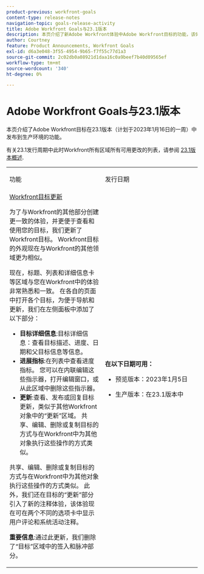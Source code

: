 ```yaml
---
product-previous: workfront-goals
content-type: release-notes
navigation-topic: goals-release-activity
title: Adobe Workfront Goals与23.1版本
description: 本页介绍了新Adobe Workfront体验中Adobe Workfront目标的功能，该体验将随23.1版发布到生产环境。
author: Courtney
feature: Product Announcements, Workfront Goals
exl-id: d6a3e048-3f55-4954-9b65-f7f55c77d1a3
source-git-commit: 2c02db0a08921d1daa16c0a9beef7b40d09565ef
workflow-type: tm+mt
source-wordcount: '340'
ht-degree: 0%

---
```


# Adobe Workfront Goals与23.1版本

本页介绍了Adobe Workfront目标在23.1版本（计划于2023年1月16日的一周）中发布到生产环境的功能。

有关23.1发行周期中此时Workfront所有区域所有可用更改的列表，请参阅 [23.1版本概述](/help/quicksilver/product-announcements/product-releases/23.1-release-activity/23-1-release-overview.md).

<table>
            <col style="width: 50%;" />
            <col style="width: 50%;" />
            <tbody>
                <tr>
                    <td>
                        <p><span class="bold">功能</span>
                        </p>
                    </td>
                    <td>
                        <p><span class="bold">发行日期</span>
                        </p>
                    </td>
                </tr>
                <tr>
                    <td>
                        <a href="/help/quicksilver/product-announcements/product-releases/goals-release-activity/goals-23-1-release/goals-jan.md">Workfront目标更新</a></p>
                        <p>为了与Workfront的其他部分创建更一致的体验，并更便于查看和使用您的目标，我们更新了Workfront目标。 Workfront目标的外观现在与Workfront的其他领域更为相似。 </p>
                        <p>现在，标题、列表和详细信息卡等区域与您在Workfront中的体验非常熟悉和一致。
在各自的页面中打开各个目标，为便于导航和更新，我们在左侧面板中添加了以下部分：</p>
                        <ul>
                        <li><b>目标详细信息</b>:目标详细信息：查看目标描述、进度、日期和父目标信息等信息。</li>
                        <li><b>进展指标</b>:在列表中查看进度指标。 您可以在内联编辑这些指示器，打开编辑窗口，或从此区域中删除这些指示器。</li>
                        <li><b>更新</b>:查看、发布或回复目标更新，类似于其他Workfront对象中的“更新”区域。 
共享、编辑、删除或复制目标的方式与在Workfront中为其他对象执行这些操作的方式类似。</li>    
                        </ul>
                        </p>
                        <p>共享、编辑、删除或复制目标的方式与在Workfront中为其他对象执行这些操作的方式类似。
此外，我们还在目标的“更新”部分引入了新的注释体验，该体验现在可在两个不同的选项卡中显示用户评论和系统活动注释。</p>
                        <p><b>重要信息</b>:通过此更新，我们删除了“目标”区域中的签入和脉冲部分。 </p>
                    </td>
                    <td><p><b>在以下日期可用：</b></p>
                     <p>
                        </p>
                        <ul>
                            <li>
                                <p>预览版本：2023年1月5日<br /></p>
                            </li>
                            <li>
                                <p>生产版本：在23.1版本中</p>
                            </li>
                        </ul>
                    </td>
                </tr>
            </tbody>
        </table>
